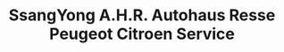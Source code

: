 ---
title: "SsangYong A.H.R. Autohaus Resse Peugeot Citroen Service"
url: /gelsenkirchen/ssangyong-a-h-r-autohaus-resse-peugeot-citroen-service/
shop: Autohaus
---
